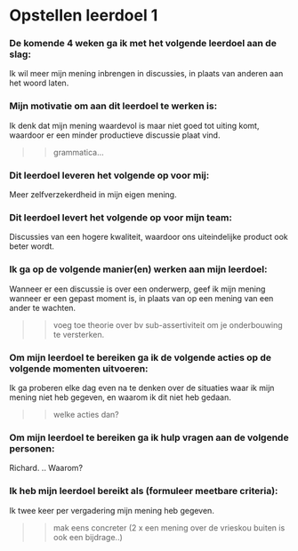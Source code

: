 # Opstellen leerdoel 1

### De komende 4 weken ga ik met het volgende leerdoel aan de slag: 

Ik wil meer mijn mening inbrengen in discussies, in plaats van anderen aan het woord laten. 

### Mijn motivatie om aan dit leerdoel te werken is:

Ik denk dat mijn mening waardevol is maar niet goed tot uiting komt, waardoor er een minder productieve discussie plaat vind.
>> grammatica... 
### Dit leerdoel leveren het volgende op voor mij:

Meer zelfverzekerdheid in mijn eigen mening.

### Dit leerdoel levert het volgende op voor mijn team:

Discussies van een hogere kwaliteit, waardoor ons uiteindelijke product ook beter wordt.

### Ik ga op de volgende manier(en) werken aan mijn leerdoel:

Wanneer er een discussie is over een onderwerp, geef ik mijn mening wanneer er een gepast moment is, in plaats van op een mening van een ander te wachten.
>> voeg toe theorie over bv sub-assertiviteit om je onderbouwing te versterken.

### Om mijn leerdoel te bereiken ga ik de volgende acties op de volgende momenten uitvoeren:

Ik ga proberen elke dag even na te denken over de situaties waar ik mijn mening niet heb gegeven, en waarom ik dit niet heb gedaan.
>> welke acties dan?

### Om mijn leerdoel te bereiken ga ik hulp vragen aan de volgende personen:

Richard.
.. Waarom?

### Ik heb mijn leerdoel bereikt als (formuleer meetbare criteria):

Ik twee keer per vergadering mijn mening heb gegeven.
>> mak eens concreter (2 x een mening over de vrieskou buiten is ook een bijdrage..)
